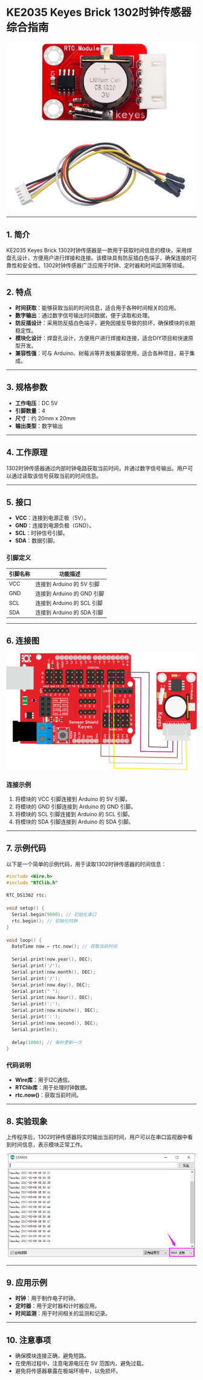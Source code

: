 # KE2035 Keyes Brick 1302时钟传感器综合指南

![image-20250317161458471](media/image-20250317161458471.png)

---

## 1. 简介
KE2035 Keyes Brick 1302时钟传感器是一款用于获取时间信息的模块，采用焊盘孔设计，方便用户进行焊接和连接。该模块具有防反插白色端子，确保连接的可靠性和安全性。1302时钟传感器广泛应用于时钟、定时器和时间监测等领域。

---

## 2. 特点
- **时间获取**：能够获取当前的时间信息，适合用于各种时间相关的应用。
- **数字输出**：通过数字信号输出时间数据，便于读取和处理。
- **防反插设计**：采用防反插白色端子，避免因接反导致的损坏，确保模块的长期稳定性。
- **模块化设计**：焊盘孔设计，方便用户进行焊接和连接，适合DIY项目和快速原型开发。
- **兼容性强**：可与 Arduino、树莓派等开发板兼容使用，适合各种项目，易于集成。

---

## 3. 规格参数
- **工作电压**：DC 5V  
- **引脚数量**：4  
- **尺寸**：约 20mm x 20mm  
- **输出类型**：数字输出  

---

## 4. 工作原理
1302时钟传感器通过内部时钟电路获取当前时间，并通过数字信号输出。用户可以通过读取该信号获取当前的时间信息。

---

## 5. 接口
- **VCC**：连接到电源正极（5V）。
- **GND**：连接到电源负极（GND）。
- **SCL**：时钟信号引脚。
- **SDA**：数据引脚。

### 引脚定义
| 引脚名称 | 功能描述                     |
|----------|------------------------------|
| VCC      | 连接到 Arduino 的 5V 引脚   |
| GND      | 连接到 Arduino 的 GND 引脚  |
| SCL      | 连接到 Arduino 的 SCL 引脚  |
| SDA      | 连接到 Arduino 的 SDA 引脚  |

---

## 6. 连接图
![image-20250317161513139](media/image-20250317161513139.png)

### 连接示例
1. 将模块的 VCC 引脚连接到 Arduino 的 5V 引脚。
2. 将模块的 GND 引脚连接到 Arduino 的 GND 引脚。
3. 将模块的 SCL 引脚连接到 Arduino 的 SCL 引脚。
4. 将模块的 SDA 引脚连接到 Arduino 的 SDA 引脚。

---

## 7. 示例代码
以下是一个简单的示例代码，用于读取1302时钟传感器的时间信息：
```cpp
#include <Wire.h>
#include "RTClib.h"

RTC_DS1302 rtc;

void setup() {
  Serial.begin(9600); // 初始化串口
  rtc.begin(); // 初始化时钟
}

void loop() {
  DateTime now = rtc.now(); // 获取当前时间

  Serial.print(now.year(), DEC);
  Serial.print('/');
  Serial.print(now.month(), DEC);
  Serial.print('/');
  Serial.print(now.day(), DEC);
  Serial.print(" ");
  Serial.print(now.hour(), DEC);
  Serial.print(':');
  Serial.print(now.minute(), DEC);
  Serial.print(':');
  Serial.print(now.second(), DEC);
  Serial.println();

  delay(1000); // 每秒更新一次
}
```

### 代码说明
- **Wire库**：用于I2C通信。
- **RTClib库**：用于处理时钟数据。
- **rtc.now()**：获取当前时间。

---

## 8. 实验现象
上传程序后，1302时钟传感器将实时输出当前时间，用户可以在串口监视器中看到时间信息，表示模块正常工作。

![image-20250317161528473](media/image-20250317161528473.png)

---

## 9. 应用示例
- **时钟**：用于制作电子时钟。
- **定时器**：用于定时器和计时器应用。
- **时间监测**：用于时间相关的监测和记录。

---

## 10. 注意事项
- 确保模块连接正确，避免短路。
- 在使用过程中，注意电源电压在 5V 范围内，避免过载。
- 避免将传感器暴露在极端环境中，以免损坏。

